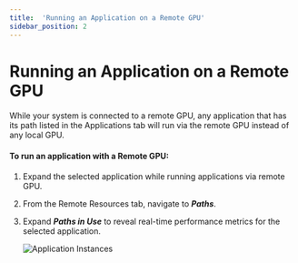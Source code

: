 ```yaml
---
title:  'Running an Application on a Remote GPU'
sidebar_position: 2
---
```

# Running an Application on a Remote GPU

While your system is connected to a remote GPU, any application that has its path listed in the Applications tab will run via the remote GPU instead of any local GPU.  

#### To run an application with a Remote GPU: 

1. Expand the selected application while running applications via remote GPU.

2. From the Remote Resources tab, navigate to ***Paths***.

3. Expand ***Paths in Use*** to reveal real-time performance metrics for the selected application.

    ![Application Instances](/img/boost/pools_latency.png)

